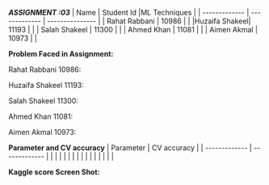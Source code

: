 ***ASSIGNMENT :03***
| Name          | Student Id    |ML Techniques    |
| ------------- | ------------- | --------------- |
| Rahat Rabbani | 10986         |                 | 
|Huzaifa Shakeel| 11193         |                 | 
| Salah Shakeel | 11300         |                 | 
| Ahmed Khan    | 11081         |                 | 
| Aimen Akmal   | 10973         |                 | 

**Problem Faced in Assignment:**

Rahat Rabbani 10986:


Huzaifa Shakeel 11193:


Salah Shakeel 11300:


Ahmed Khan 11081:


Aimen Akmal 10973:


**Parameter and CV accuracy**
| Parameter     | CV accuracy   |
| ------------- | ------------- |
|               |               |
|               |               |
|               |               |
|               |               |
|               |               |

**Kaggle score Screen Shot:**

